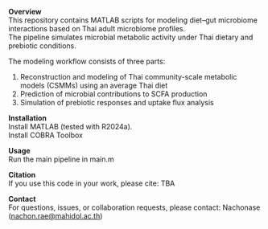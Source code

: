 **Overview**   
This repository contains MATLAB scripts for modeling diet–gut microbiome interactions based on Thai adult microbiome profiles.  
The pipeline simulates microbial metabolic activity under Thai dietary and prebiotic conditions.  

The modeling workflow consists of three parts:  
1. Reconstruction and modeling of Thai community-scale metabolic models (CSMMs) using an average Thai diet  
2. Prediction of microbial contributions to SCFA production  
3. Simulation of prebiotic responses and uptake flux analysis  

**Installation**  
Install MATLAB (tested with R2024a).  
Install COBRA Toolbox  

**Usage**  
Run the main pipeline in main.m

**Citation**  
If you use this code in your work, please cite: TBA

**Contact**  
For questions, issues, or collaboration requests, please contact: Nachonase (nachon.rae@mahidol.ac.th)
